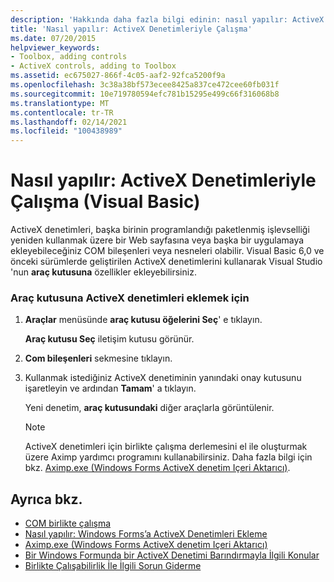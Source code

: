 ```yaml
---
description: 'Hakkında daha fazla bilgi edinin: nasıl yapılır: ActiveX denetimleriyle çalışma (Visual Basic)'
title: 'Nasıl yapılır: ActiveX Denetimleriyle Çalışma'
ms.date: 07/20/2015
helpviewer_keywords:
- Toolbox, adding controls
- ActiveX controls, adding to Toolbox
ms.assetid: ec675027-866f-4c05-aaf2-92fca5200f9a
ms.openlocfilehash: 3c38a38bf573ecee8425a837ce472cee60fb031f
ms.sourcegitcommit: 10e719780594efc781b15295e499c66f316068b8
ms.translationtype: MT
ms.contentlocale: tr-TR
ms.lasthandoff: 02/14/2021
ms.locfileid: "100438989"
---
```

# <a name="how-to-work-with-activex-controls-visual-basic"></a>Nasıl yapılır: ActiveX Denetimleriyle Çalışma (Visual Basic)

ActiveX denetimleri, başka birinin programlandığı paketlenmiş işlevselliği yeniden kullanmak üzere bir Web sayfasına veya başka bir uygulamaya ekleyebileceğiniz COM bileşenleri veya nesneleri olabilir. Visual Basic 6,0 ve önceki sürümlerde geliştirilen ActiveX denetimlerini kullanarak Visual Studio 'nun **araç kutusuna** özellikler ekleyebilirsiniz.  
  
### <a name="to-add-activex-controls-to-the-toolbox"></a>Araç kutusuna ActiveX denetimleri eklemek için  
  
1. **Araçlar** menüsünde **araç kutusu öğelerini Seç**' e tıklayın.  
  
     **Araç kutusu Seç** iletişim kutusu görünür.  
  
2. **Com bileşenleri** sekmesine tıklayın.  
  
3. Kullanmak istediğiniz ActiveX denetiminin yanındaki onay kutusunu işaretleyin ve ardından **Tamam**' a tıklayın.  
  
     Yeni denetim, **araç kutusundaki** diğer araçlarla görüntülenir.  
  
    > [!NOTE]
    > ActiveX denetimleri için birlikte çalışma derlemesini el ile oluşturmak üzere Aximp yardımcı programını kullanabilirsiniz. Daha fazla bilgi için bkz. [Aximp.exe (Windows Forms ActiveX denetim Içeri Aktarıcı)](../../../framework/tools/aximp-exe-windows-forms-activex-control-importer.md).  
  
## <a name="see-also"></a>Ayrıca bkz.

- [COM birlikte çalışma](index.md)
- [Nasıl yapılır: Windows Forms’a ActiveX Denetimleri Ekleme](/dotnet/desktop/winforms/controls/how-to-add-activex-controls-to-windows-forms)
- [Aximp.exe (Windows Forms ActiveX denetim Içeri Aktarıcı)](../../../framework/tools/aximp-exe-windows-forms-activex-control-importer.md)
- [Bir Windows Formunda bir ActiveX Denetimi Barındırmayla İlgili Konular](/dotnet/desktop/winforms/controls/considerations-when-hosting-an-activex-control-on-a-windows-form)
- [Birlikte Çalışabilirlik İle İlgili Sorun Giderme](troubleshooting-interoperability.md)
